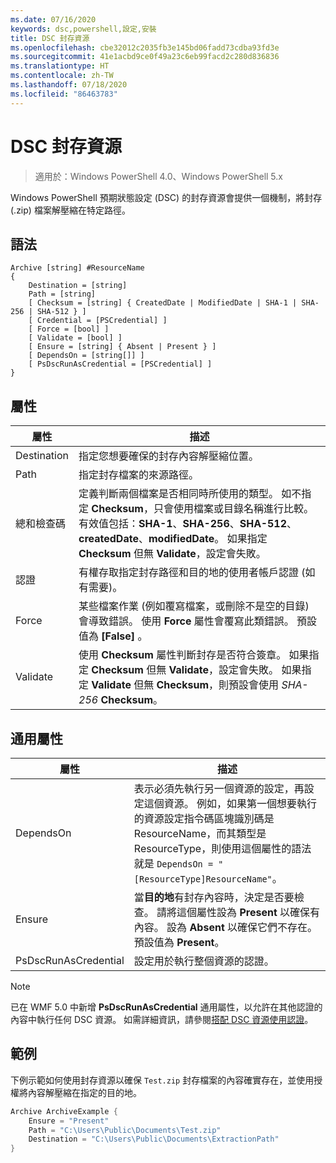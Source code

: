 ```yaml
---
ms.date: 07/16/2020
keywords: dsc,powershell,設定,安裝
title: DSC 封存資源
ms.openlocfilehash: cbe32012c2035fb3e145bd06fadd73cdba93fd3e
ms.sourcegitcommit: 41e1acbd9ce0f49a23c6eb99facd2c280d836836
ms.translationtype: HT
ms.contentlocale: zh-TW
ms.lasthandoff: 07/18/2020
ms.locfileid: "86463783"
---
```

# <a name="dsc-archive-resource"></a>DSC 封存資源

> 適用於：Windows PowerShell 4.0、Windows PowerShell 5.x

Windows PowerShell 預期狀態設定 (DSC) 的封存資源會提供一個機制，將封存 (.zip) 檔案解壓縮在特定路徑。

## <a name="syntax"></a>語法

```Syntax
Archive [string] #ResourceName
{
    Destination = [string]
    Path = [string]
    [ Checksum = [string] { CreatedDate | ModifiedDate | SHA-1 | SHA-256 | SHA-512 } ]
    [ Credential = [PSCredential] ]
    [ Force = [bool] ]
    [ Validate = [bool] ]
    [ Ensure = [string] { Absent | Present } ]
    [ DependsOn = [string[]] ]
    [ PsDscRunAsCredential = [PSCredential] ]
}
```

## <a name="properties"></a>屬性

|屬性 |描述 |
|---|---|
| Destination | 指定您想要確保的封存內容解壓縮位置。 |
| Path | 指定封存檔案的來源路徑。 |
| 總和檢查碼 | 定義判斷兩個檔案是否相同時所使用的類型。 如不指定 **Checksum**，只會使用檔案或目錄名稱進行比較。 有效值包括：**SHA-1**、**SHA-256**、**SHA-512**、**createdDate**、**modifiedDate**。 如果指定 **Checksum** 但無 **Validate**，設定會失敗。 |
| 認證 | 有權存取指定封存路徑和目的地的使用者帳戶認證 (如有需要)。 |
| Force | 某些檔案作業 (例如覆寫檔案，或刪除不是空的目錄) 會導致錯誤。 使用 **Force** 屬性會覆寫此類錯誤。 預設值為 **[False]** 。 |
| Validate| 使用 **Checksum** 屬性判斷封存是否符合簽章。 如果指定 **Checksum** 但無 **Validate**，設定會失敗。 如果指定 **Validate** 但無 **Checksum**，則預設會使用 _SHA-256_ **Checksum**。 |

## <a name="common-properties"></a>通用屬性

|屬性 |描述 |
|---|---|
|DependsOn |表示必須先執行另一個資源的設定，再設定這個資源。 例如，如果第一個想要執行的資源設定指令碼區塊識別碼是 ResourceName，而其類型是 ResourceType，則使用這個屬性的語法就是 `DependsOn = "[ResourceType]ResourceName"`。 |
|Ensure |當**目的地**有封存內容時，決定是否要檢查。 請將這個屬性設為 **Present** 以確保有內容。 設為 **Absent** 以確保它們不存在。 預設值為 **Present**。 |
|PsDscRunAsCredential |設定用於執行整個資源的認證。 |

> [!NOTE]
> 已在 WMF 5.0 中新增 **PsDscRunAsCredential** 通用屬性，以允許在其他認證的內容中執行任何 DSC 資源。 如需詳細資訊，請參閱[搭配 DSC 資源使用認證](../../../configurations/runasuser.md)。

## <a name="example"></a>範例

下例示範如何使用封存資源以確保 `Test.zip` 封存檔案的內容確實存在，並使用授權將內容解壓縮在指定的目的地。

```powershell
Archive ArchiveExample {
    Ensure = "Present"
    Path = "C:\Users\Public\Documents\Test.zip"
    Destination = "C:\Users\Public\Documents\ExtractionPath"
}
```
